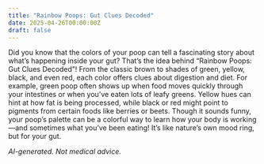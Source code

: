 ```yaml
---
title: "Rainbow Poops: Gut Clues Decoded"
date: 2025-04-26T00:00:00Z
draft: false
---
```


Did you know that the colors of your poop can tell a fascinating story about what’s happening inside your gut? That’s the idea behind “Rainbow Poops: Gut Clues Decoded”! From the classic brown to shades of green, yellow, black, and even red, each color offers clues about digestion and diet. For example, green poop often shows up when food moves quickly through your intestines or when you’ve eaten lots of leafy greens. Yellow hues can hint at how fat is being processed, while black or red might point to pigments from certain foods like berries or beets. Though it sounds funny, your poop’s palette can be a colorful way to learn how your body is working—and sometimes what you’ve been eating! It’s like nature’s own mood ring, but for your gut.

*AI-generated. Not medical advice.*

